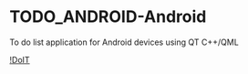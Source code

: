 # TODO_ANDROID-Android
To do list application for Android devices using QT C++/QML

[!DoIT](./android/res/drawable/doit_splashscreen.png)
